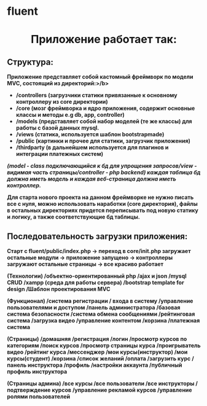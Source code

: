 # fluent
<h1 align="center">Приложение работает так:</h1>

<h2>Структура:</h2>
<b>Приложение представляет собой кастомный фреймворк по модели MVC, состоящий из директорий:>/b>
 
<ul>
 <li>/controllers (загрузчики статики привязанные к основному контроллеру из core директории)</li>
<li>/core (мозг фреймворка и ядро приложения, содержит основные классы и методы e.g db, app, controller)</li>
<li>/models (представляет собой набор моделей (те же классы) для работы с базой данных mysql.</li>
<li>/views (статика, используется шаблон bootstrapmade)</li>
<li>/public (картинки и прочее для статики, загрузчик приложения)</li>
<li>/thirdparty (в дальнейшем используется для плагинов и интеграции платежных систем)</li>
 </ul>
<i>(model - class подключающийся к бд для упрощения запросов/view - видимая часть страницы/controller - php backend)
 каждая таблица бд должна иметь модель и каждая веб-страница должна иметь контроллер.</i>

<b>Для старта нового проекта на данном фреймворке не нужно писать все с нуля, можно использовать наработки (core директория), 
файлы в остальных директориях придется переписывать под новую статику и логику, а также соответствующие бд таблицы.</b>

 <h2>Последовательность загрузки приложения:</h2>
<b>Старт с fluent/public/index.php -> переход в core/init.php загружает остальные модули -> приложение запущено
 -> контроллеры загружают остальные страницы -> все красиво работает</b>

(Технологии)
/объектно-ориентированный php
/ajax и json
/mysql CRUD
/xampp (среда для работы сервера)
/bootstrap template for design
/Шаблон проектирования MVC 

(Функционал)
/система регистрации / входа в систему
/управление пользователями и доступом
/панель администратора
/базовая система безопасности
/система обмена сообщениями 
/рейтинговая система
/загрузка видео
/управление контентом
/корзина
/платежная система

(Страницы)
/домашняя
/регистрация
/логин
/просмотр курсов по категориям
/поиск курсов
/просмотр страницы курса
/проигрыватель видео
/рейтинг курса
/мессенджер
/мои курсы(инструктор)
/мои курсы(студент)
/корзина
/список желаний
/оплата
/загрузить курс
/панель инструктора
/профиль
/настройки аккаунта
/публичный профиль инструктора

(Страницы админа)
/все курсы
/все пользователи
/все инструкторы
/подтверждение курсов
/управление рекламой курсов
/управление ролями пользователей
